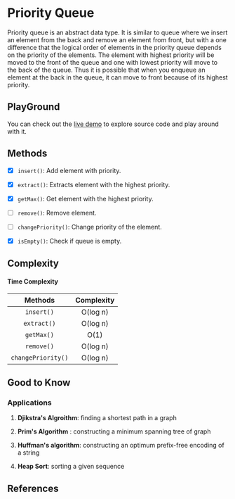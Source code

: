 # Priority Queue

Priority queue is an abstract data type. 
It is similar to queue where we insert an element from the back and remove an element from front, but with a one 
difference that the logical order of elements in the priority queue depends on the priority of the elements. The element
with highest priority will be moved to the front of the queue and one with lowest priority will move to the back of the 
queue. Thus it is possible that when you enqueue an element at the back in the queue, it can move to front because of 
its highest priority.




## PlayGround
You can check out the [live demo](https://repl.it/@IlkinHuseynoff/Data-Structure-Priority-Queue) to explore source code and play around with it. 


## Methods

- [x] `insert()`: Add element with priority.
- [x] `extract()`: Extracts element with the highest priority.
- [x] `getMax()`: Get element with the highest priority.
- [ ] `remove()`: Remove element.
- [ ] `changePriority()`: Change priority of the element.
- [x] `isEmpty()`: Check if queue is empty.


## Complexity

#### Time Complexity

| Methods             |  Complexity |  
| :----------------:  | :---------: |  
| `insert()`          | O(log n)    |  
| `extract()`         | O(log n)    |  
| `getMax()`          | O(1)        |  
| `remove()`          | O(log n)    |  
| `changePriority()`  | O(log n)    |  

## Good to Know

### Applications

1. **Djikstra's Algroithm**: finding a shortest path in a graph

2. **Prim's Algorithm** : constructing a minimum spanning tree of graph

3. **Huffman's algorithm**: constructing an optimum prefix-free encoding of a string

4. **Heap Sort**: sorting a given sequence


## References
